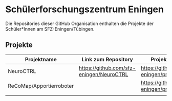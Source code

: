 # Schülerforschungszentrum Eningen
Die Repositories dieser GitHub Organisation enthalten die Projekte der Schüler\*Innen am SFZ-Eningen/Tübingen.

## Projekte
| Projektname              	| Link zum Repository                      	| Projektseite (intern)                          	|   	|   	|
|--------------------------	|------------------------------------------	|------------------------------------------------	|---	|---	|
| NeuroCTRL                	| https://github.com/sfz-eningen/NeuroCTRL 	| https://github.com/orgs/sfz-eningen/projects/1 	|   	|   	|
| ReCoMap/Apportierroboter 	|                                          	| https://github.com/orgs/sfz-eningen/projects/3 	|   	|   	|
|                          	|                                          	|                                                	|   	|   	|

